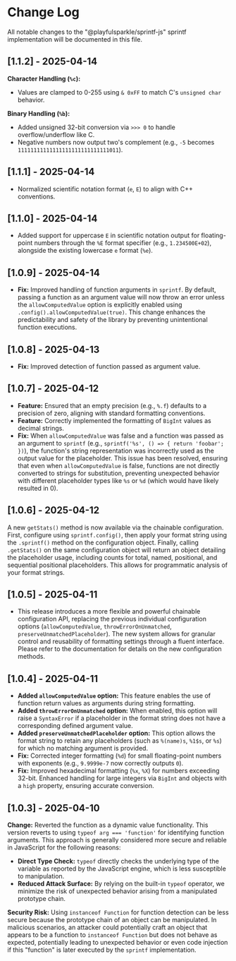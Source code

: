 # Change Log

All notable changes to the "@playfulsparkle/sprintf-js" sprintf implementation will be documented in this file.

## [1.1.2] - 2025-04-14

**Character Handling (`%c`):**
* Values are clamped to 0-255 using `& 0xFF` to match C's `unsigned char` behavior.

**Binary Handling (`%b`):**
* Added unsigned 32-bit conversion via `>>> 0` to handle overflow/underflow like C.
* Negative numbers now output two's complement (e.g., `-5` becomes `11111111111111111111111111111011`).

## [1.1.1] - 2025-04-14

* Normalized scientific notation format (`e`, `E`) to align with C++ conventions.

## [1.1.0] - 2025-04-14

* Added support for uppercase `E` in scientific notation output for floating-point numbers through the `%E` format specifier (e.g., `1.234500E+02`), alongside the existing lowercase `e` format (`%e`).

## [1.0.9] - 2025-04-14

* **Fix:** Improved handling of function arguments in `sprintf`. By default, passing a function as an argument value will now throw an error unless the `allowComputedValue` option is explicitly enabled using `.config().allowComputedValue(true)`. This change enhances the predictability and safety of the library by preventing unintentional function executions.

## [1.0.8] - 2025-04-13

* **Fix:** Improved detection of function passed as argument value.

## [1.0.7] - 2025-04-12

* **Feature:** Ensured that an empty precision (e.g., `%.f`) defaults to a precision of zero, aligning with standard formatting conventions.
* **Feature:** Correctly implemented the formatting of `BigInt` values as decimal strings.
* **Fix:** When `allowComputedValue` was false and a function was passed as an argument to `sprintf` (e.g., `sprintf('%s', () => { return 'foobar'; })`), the function's string representation was incorrectly used as the output value for the placeholder. This issue has been resolved, ensuring that even when `allowComputedValue` is false, functions are not directly converted to strings for substitution, preventing unexpected behavior with different placeholder types like `%s` or `%d` (which would have likely resulted in 0).

## [1.0.6] - 2025-04-12

A new `getStats()` method is now available via the chainable configuration. First, configure using `sprintf.config()`, then apply your format string using the `.sprintf()` method on the configuration object. Finally, calling `.getStats()` on the same configuration object will return an object detailing the placeholder usage, including counts for total, named, positional, and sequential positional placeholders. This allows for programmatic analysis of your format strings.

## [1.0.5] - 2025-04-11

* This release introduces a more flexible and powerful chainable configuration API, replacing the previous individual configuration options (`allowComputedValue`, `throwErrorOnUnmatched`, `preserveUnmatchedPlaceholder`). The new system allows for granular control and reusability of formatting settings through a fluent interface. Please refer to the documentation for details on the new configuration methods.

## [1.0.4] - 2025-04-11

* **Added `allowComputedValue` option:** This feature enables the use of function return values as arguments during string formatting.
* **Added `throwErrorOnUnmatched` option:** When enabled, this option will raise a `SyntaxError` if a placeholder in the format string does not have a corresponding defined argument value.
* **Added `preserveUnmatchedPlaceholder` option:** This option allows the format string to retain any placeholders (such as `%(name)s`, `%1$s`, or `%s`) for which no matching argument is provided.
* **Fix:** Corrected integer formatting (`%d`) for small floating-point numbers with exponents (e.g., `9.9999e-7` now correctly outputs `0`).
* **Fix:** Improved hexadecimal formatting (`%x`, `%X`) for numbers exceeding 32-bit. Enhanced handling for large integers via `BigInt` and objects with a `high` property, ensuring accurate conversion.

## [1.0.3] - 2025-04-10

**Change:** Reverted the function as a dynamic value functionality. This version reverts to using `typeof arg === 'function'` for identifying function arguments. This approach is generally considered more secure and reliable in JavaScript for the following reasons:

* **Direct Type Check:** `typeof` directly checks the underlying type of the variable as reported by the JavaScript engine, which is less susceptible to manipulation.
* **Reduced Attack Surface:** By relying on the built-in `typeof` operator, we minimize the risk of unexpected behavior arising from a manipulated prototype chain.

**Security Risk:** Using `instanceof Function` for function detection can be less secure because the prototype chain of an object can be manipulated. In malicious scenarios, an attacker could potentially craft an object that appears to be a function to `instanceof Function` but does not behave as expected, potentially leading to unexpected behavior or even code injection if this "function" is later executed by the `sprintf` implementation.
